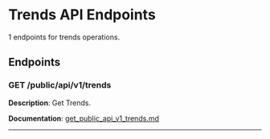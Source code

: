 # Trends API Endpoints

1 endpoints for trends operations.

## Endpoints

### GET /public/api/v1/trends

**Description**: Get Trends.

**Documentation**: [get_public_api_v1_trends.md](get_public_api_v1_trends.md)

---

